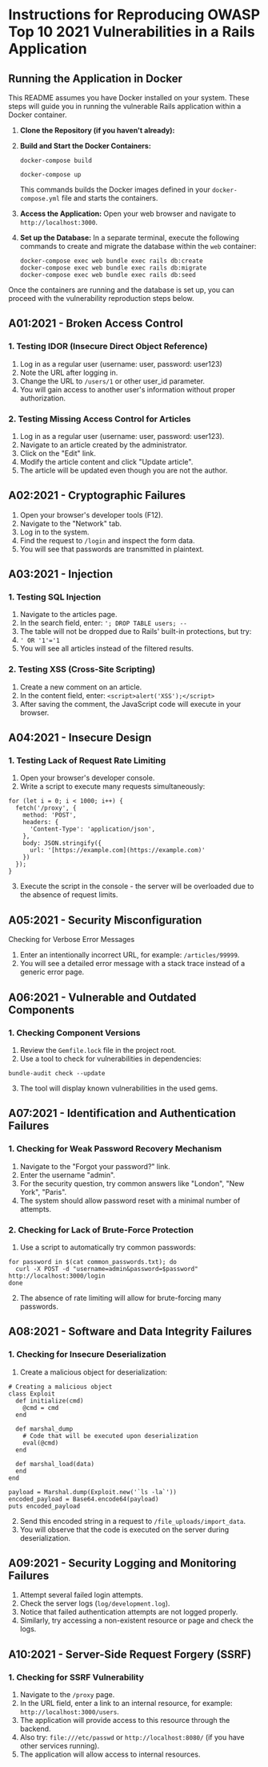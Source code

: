 # Instructions for Reproducing OWASP Top 10 2021 Vulnerabilities in a Rails Application

## Running the Application in Docker

This README assumes you have Docker installed on your system. These steps will guide you in running the vulnerable Rails application within a Docker container.

1.  **Clone the Repository (if you haven't already):**

2.  **Build and Start the Docker Containers:**
    ```
    docker-compose build
    ```
    ```
    docker-compose up
    ```
    This commands builds the Docker images defined in your `docker-compose.yml` file and starts the containers. 

3.  **Access the Application:**
    Open your web browser and navigate to `http://localhost:3000`.

4.  **Set up the Database:**
    In a separate terminal, execute the following commands to create and migrate the database within the `web` container:
    ```
    docker-compose exec web bundle exec rails db:create
    docker-compose exec web bundle exec rails db:migrate
    docker-compose exec web bundle exec rails db:seed 
    ```

Once the containers are running and the database is set up, you can proceed with the vulnerability reproduction steps below.

## A01:2021 - Broken Access Control

### 1. Testing IDOR (Insecure Direct Object Reference)

1. Log in as a regular user (username: user, password: user123)
2. Note the URL after logging in.
3. Change the URL to  `/users/1` or other user_id parameter.
4. You will gain access to another user's information without proper authorization.

### 2. Testing Missing Access Control for Articles

1. Log in as a regular user (username: user, password: user123).
2. Navigate to an article created by the administrator.
3. Click on the "Edit" link.
4. Modify the article content and click "Update article".
5. The article will be updated even though you are not the author.

## A02:2021 - Cryptographic Failures

1. Open your browser's developer tools (F12).
2. Navigate to the "Network" tab.
3. Log in to the system.
4. Find the request to `/login` and inspect the form data.
5. You will see that passwords are transmitted in plaintext.

## A03:2021 - Injection

### 1. Testing SQL Injection

1. Navigate to the articles page.
2. In the search field, enter: `'; DROP TABLE users; --`
3. The table will not be dropped due to Rails' built-in protections, but try:
4. `' OR '1'='1`
5. You will see all articles instead of the filtered results.

### 2. Testing XSS (Cross-Site Scripting)

1. Create a new comment on an article.
2. In the content field, enter: `<script>alert('XSS');</script>`
3. After saving the comment, the JavaScript code will execute in your browser.

## A04:2021 - Insecure Design

### 1. Testing Lack of Request Rate Limiting

1. Open your browser's developer console.
2. Write a script to execute many requests simultaneously:
```
for (let i = 0; i < 1000; i++) {
  fetch('/proxy', {
    method: 'POST',
    headers: {
      'Content-Type': 'application/json',
    },
    body: JSON.stringify({
      url: '[https://example.com](https://example.com)'
    })
  });
}
```
3. Execute the script in the console - the server will be overloaded due to the absence of request limits.

## A05:2021 - Security Misconfiguration

Checking for Verbose Error Messages

1. Enter an intentionally incorrect URL, for example: `/articles/99999`.
2. You will see a detailed error message with a stack trace instead of a generic error page.

## A06:2021 - Vulnerable and Outdated Components

### 1. Checking Component Versions

1. Review the `Gemfile.lock` file in the project root.
2. Use a tool to check for vulnerabilities in dependencies:
```
bundle-audit check --update
```
3. The tool will display known vulnerabilities in the used gems.

## A07:2021 - Identification and Authentication Failures

### 1. Checking for Weak Password Recovery Mechanism

1. Navigate to the "Forgot your password?" link.
2. Enter the username "admin".
3. For the security question, try common answers like "London", "New York", "Paris".
4. The system should allow password reset with a minimal number of attempts.

### 2. Checking for Lack of Brute-Force Protection

1. Use a script to automatically try common passwords:
```
for password in $(cat common_passwords.txt); do
  curl -X POST -d "username=admin&password=$password" http://localhost:3000/login
done
```
2. The absence of rate limiting will allow for brute-forcing many passwords.

## A08:2021 - Software and Data Integrity Failures

### 1. Checking for Insecure Deserialization

1. Create a malicious object for deserialization:
```
# Creating a malicious object
class Exploit
  def initialize(cmd)
    @cmd = cmd
  end

  def marshal_dump
    # Code that will be executed upon deserialization
    eval(@cmd)
  end

  def marshal_load(data)
  end
end

payload = Marshal.dump(Exploit.new('`ls -la`'))
encoded_payload = Base64.encode64(payload)
puts encoded_payload
```
2. Send this encoded string in a request to `/file_uploads/import_data`.
3. You will observe that the code is executed on the server during deserialization.

## A09:2021 - Security Logging and Monitoring Failures

1. Attempt several failed login attempts.
2. Check the server logs (`log/development.log`).
3. Notice that failed authentication attempts are not logged properly.
4. Similarly, try accessing a non-existent resource or page and check the logs.

## A10:2021 - Server-Side Request Forgery (SSRF)

### 1. Checking for SSRF Vulnerability

1. Navigate to the `/proxy` page.
2. In the URL field, enter a link to an internal resource, for example: `http://localhost:3000/users`.
3. The application will provide access to this resource through the backend.
4. Also try: `file:///etc/passwd` or `http://localhost:8080/` (if you have other services running).
5. The application will allow access to internal resources.